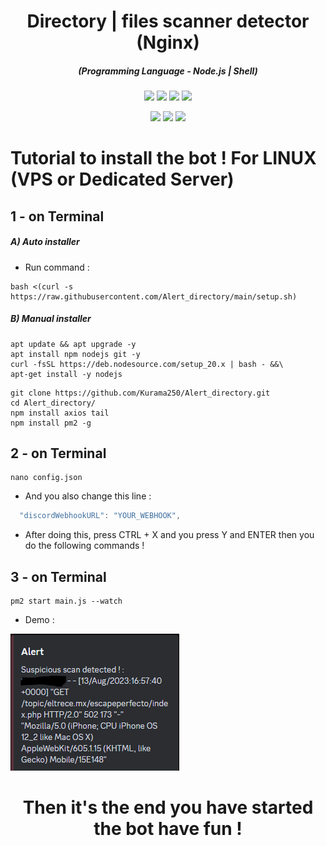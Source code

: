 <h1 align="center">Directory | files scanner detector (Nginx)</h1>
<em><h5 align="center">(Programming Language - Node.js | Shell)</h5></em>

<p align="center">
  <img src="https://img.shields.io/github/stars/Kurama250/Alert_directory">
  <img src="https://img.shields.io/github/license/Kurama250/Alert_directory">
  <img src="https://img.shields.io/github/repo-size/Kurama250/Alert_directory">
  <img src="https://img.shields.io/badge/stability-stable-green">
</p>

<p align="center">
  <img src="https://img.shields.io/npm/v/module-name">
  <img src="https://img.shields.io/npm/v/axios?label=axios">
  <img src="https://img.shields.io/npm/v/tail?label=tail">
</p>

# Tutorial to install the bot ! For LINUX (VPS or Dedicated Server)

## 1 - on Terminal

<h5>A) Auto installer</h5>

- Run command :

```shell script
bash <(curl -s https://raw.githubusercontent.com/Alert_directory/main/setup.sh)
```
<h5>B) Manual installer</h5>

```shell script
apt update && apt upgrade -y
apt install npm nodejs git -y
curl -fsSL https://deb.nodesource.com/setup_20.x | bash - &&\
apt-get install -y nodejs
```

```shell script
git clone https://github.com/Kurama250/Alert_directory.git
cd Alert_directory/
npm install axios tail
npm install pm2 -g
```
## 2 - on Terminal

```shell script
nano config.json
```

- And you also change this line :

```js
  "discordWebhookURL": "YOUR_WEBHOOK",
```

- After doing this, press CTRL + X and you press Y and ENTER then you do the following commands !

## 3 - on Terminal

```shell script
pm2 start main.js --watch
```
- Demo : 

![alt text](https://github.com/Kurama250/Alert_directory/blob/main/alert.png?raw=true)

<h1 align="center">Then it's the end you have started the bot have fun !</h1>
